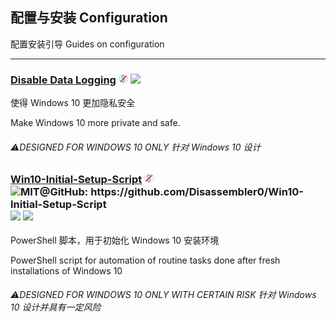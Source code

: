 ## 配置与安装   Configuration

配置安装引导   Guides on configuration

---

### [Disable Data Logging](https://www.reddit.com/r/Windows10/comments/3f38ed/guide_how_to_disable_data_logging_in_w10) ![](/assets/free.png) ![](/assets/united-states.png)

使得 Windows 10 更加隐私安全

Make Windows 10 more private and safe.

###### ⚠DESIGNED FOR WINDOWS 10 ONLY   针对 Windows 10 设计

### [Win10-Initial-Setup-Script](https://www.dasm.cz/clanek/jak-z-windows-10-udelat-desktopovy-system) ![](/assets/free.png) ![](/assets/open-source-icon.png "MIT@GitHub: https://github.com/Disassembler0/Win10-Initial-Setup-Script") ![](/assets/united-states.png) ![](/assets/command-line.png)

PowerShell 脚本，用于初始化 Windows 10 安装环境

 PowerShell script for automation of routine tasks done after fresh installations of Windows 10

###### ⚠DESIGNED FOR WINDOWS 10 ONLY WITH CERTAIN RISK   针对 Windows 10 设计并具有一定风险




